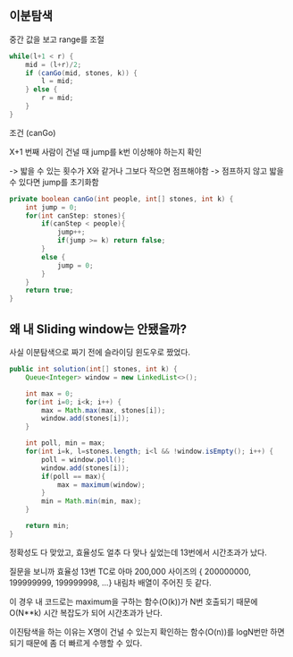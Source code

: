## 이분탐색

중간 값을 보고 range를 조절

```java
while(l+1 < r) {
    mid = (l+r)/2;
    if (canGo(mid, stones, k)) {
        l = mid;
    } else {
        r = mid;
    }
}
```

조건 (canGo)

X+1 번째 사람이 건널 때 jump를 k번 이상해야 하는지 확인

-> 밟을 수 있는 횟수가 X와 같거나 그보다 작으면 점프해야함
-> 점프하지 않고 밟을 수 있다면 jump를 초기화함

```java
private boolean canGo(int people, int[] stones, int k) {
    int jump = 0;
    for(int canStep: stones){
        if(canStep < people){
            jump++;
            if(jump >= k) return false;
        }
        else {
            jump = 0;
        }
    }
    return true;
}
```

## 왜 내 Sliding window는 안됐을까?

사실 이분탐색으로 짜기 전에 슬라이딩 윈도우로 짰었다.

```java
public int solution(int[] stones, int k) {
    Queue<Integer> window = new LinkedList<>();

    int max = 0;
    for(int i=0; i<k; i++) {
        max = Math.max(max, stones[i]);
        window.add(stones[i]);
    }

    int poll, min = max;
    for(int i=k, l=stones.length; i<l && !window.isEmpty(); i++) {
        poll = window.poll();
        window.add(stones[i]);
        if(poll == max){
            max = maximum(window);
        }
        min = Math.min(min, max);
    }

    return min;
}
```

정확성도 다 맞았고, 효율성도 얼추 다 맞나 싶었는데 13번에서 시간초과가 났다.

질문을 보니까 효율성 13번 TC로 아마 200,000 사이즈의 { 200000000, 199999999, 199999998, ...} 내림차 배열이 주어진 듯 같다.

이 경우 내 코드로는 maximum을 구하는 함수(O(k))가 N번 호출되기 때문에 O(N**k) 시간 복잡도가 되어 시간초과가 난다.

이진탐색을 하는 이유는 X명이 건널 수 있는지 확인하는 함수(O(n))를 logN번만 하면 되기 때문에 좀 더 빠르게 수행할 수 있다.
